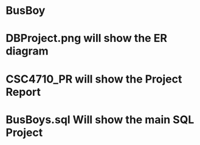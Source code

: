 # BusBoy


# DBProject.png will show the ER diagram
# CSC4710_PR will show the Project Report
# BusBoys.sql Will show the main SQL Project
